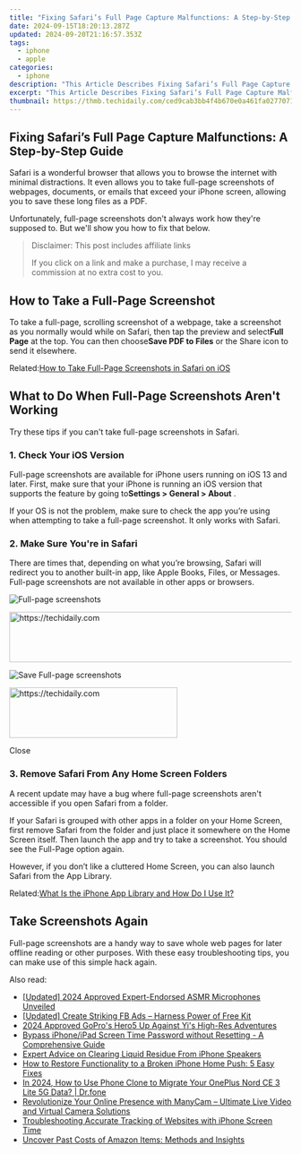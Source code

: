 ```yaml
---
title: "Fixing Safari’s Full Page Capture Malfunctions: A Step-by-Step Guide"
date: 2024-09-15T18:20:13.287Z
updated: 2024-09-20T21:16:57.353Z
tags:
  - iphone
  - apple
categories:
  - iphone
description: "This Article Describes Fixing Safari’s Full Page Capture Malfunctions: A Step-by-Step Guide"
excerpt: "This Article Describes Fixing Safari’s Full Page Capture Malfunctions: A Step-by-Step Guide"
thumbnail: https://thmb.techidaily.com/ced9cab3bb4f4b670e0a461fa0277071d0fe6cc512c46ece52a065d147ecc37a.jpg
---
```


## Fixing Safari’s Full Page Capture Malfunctions: A Step-by-Step Guide

 Safari is a wonderful browser that allows you to browse the internet with minimal distractions. It even allows you to take full-page screenshots of webpages, documents, or emails that exceed your iPhone screen, allowing you to save these long files as a PDF.

 Unfortunately, full-page screenshots don't always work how they're supposed to. But we'll show you how to fix that below.

>  Disclaimer: This post includes affiliate links
>
>  If you click on a link and make a purchase, I may receive a commission at no extra cost to you.
>

## How to Take a Full-Page Screenshot

 To take a full-page, scrolling screenshot of a webpage, take a screenshot as you normally would while on Safari, then tap the preview and select**Full Page** at the top. You can then choose**Save PDF to Files** or the Share icon to send it elsewhere.

 Related:[How to Take Full-Page Screenshots in Safari on iOS](https://www.makeuseof.com/how-to-screenshot-full-webpage-safari-ios/)

## What to Do When Full-Page Screenshots Aren't Working

Try these tips if you can't take full-page screenshots in Safari.

### 1\. Check Your iOS Version

 Full-page screenshots are available for iPhone users running on iOS 13 and later. First, make sure that your iPhone is running an iOS version that supports the feature by going to**Settings > General > About** .

 If your OS is not the problem, make sure to check the app you’re using when attempting to take a full-page screenshot. It only works with Safari.

### 2\. Make Sure You're in Safari

 There are times that, depending on what you’re browsing, Safari will redirect you to another built-in app, like Apple Books, Files, or Messages. Full-page screenshots are not available in other apps or browsers.

![Full-page screenshots](https://static1.makeuseofimages.com/wordpress/wp-content/uploads/2021/08/Full-page-screenshots.PNG)

<!-- affiliate ads begin -->
<a href="https://appsumo.8odi.net/c/5597632/2137395/7443" target="_top" id="2137395">
  <img src="//a.impactradius-go.com/display-ad/7443-2137395" border="0" alt="https://techidaily.com" width="728" height="90"/>
</a>
<img height="0" width="0" src="https://appsumo.8odi.net/i/5597632/2137395/7443" style="position:absolute;visibility:hidden;" border="0" />
<!-- affiliate ads end -->

![Save Full-page screenshots](https://static1.makeuseofimages.com/wordpress/wp-content/uploads/2021/08/Save-Full-page-screenshots.PNG)

<!-- affiliate ads begin -->
<a href="https://aligracehair.sjv.io/c/5597632/1886044/19272" target="_top" id="1886044">
  <img src="//a.impactradius-go.com/display-ad/19272-1886044" border="0" alt="https://techidaily.com" width="300" height="90"/>
</a>
<img height="0" width="0" src="https://aligracehair.sjv.io/i/5597632/1886044/19272" style="position:absolute;visibility:hidden;" border="0" />
<!-- affiliate ads end -->

Close

### 3\. Remove Safari From Any Home Screen Folders

 A recent update may have a bug where full-page screenshots aren't accessible if you open Safari from a folder.

 If your Safari is grouped with other apps in a folder on your Home Screen, first remove Safari from the folder and just place it somewhere on the Home Screen itself. Then launch the app and try to take a screenshot. You should see the Full-Page option again.

 However, if you don’t like a cluttered Home Screen, you can also launch Safari from the App Library.

 Related:[What Is the iPhone App Library and How Do I Use It?](https://www.makeuseof.com/iphone-app-library-use/)

## Take Screenshots Again

 Full-page screenshots are a handy way to save whole web pages for later offline reading or other purposes. With these easy troubleshooting tips, you can make use of this simple hack again.

<ins class="adsbygoogle"
     style="display:block"
     data-ad-format="autorelaxed"
     data-ad-client="ca-pub-7571918770474297"
     data-ad-slot="1223367746"></ins>

<ins class="adsbygoogle"
     style="display:block"
     data-ad-client="ca-pub-7571918770474297"
     data-ad-slot="8358498916"
     data-ad-format="auto"
     data-full-width-responsive="true"></ins>

<span class="atpl-alsoreadstyle">Also read:</span>
<div><ul>
<li><a href="https://youtube-docs.techidaily.com/ed-2024-approved-expert-endorsed-asmr-microphones-unveiled/"><u>[Updated] 2024 Approved Expert-Endorsed ASMR Microphones Unveiled</u></a></li>
<li><a href="https://facebook-video-content.techidaily.com/updated-create-striking-fb-ads-harness-power-of-free-kit/"><u>[Updated] Create Striking FB Ads – Harness Power of Free Kit</u></a></li>
<li><a href="https://vp-tips.techidaily.com/2024-approved-gopros-hero5-up-against-yis-high-res-adventures/"><u>2024 Approved GoPro's Hero5 Up Against Yi's High-Res Adventures</u></a></li>
<li><a href="https://fox-that.techidaily.com/bypass-iphoneipad-screen-time-password-without-resetting-a-comprehensive-guide/"><u>Bypass iPhone/iPad Screen Time Password without Resetting - A Comprehensive Guide</u></a></li>
<li><a href="https://fox-that.techidaily.com/expert-advice-on-clearing-liquid-residue-from-iphone-speakers/"><u>Expert Advice on Clearing Liquid Residue From iPhone Speakers</u></a></li>
<li><a href="https://fox-that.techidaily.com/how-to-restore-functionality-to-a-broken-iphone-home-push-5-easy-fixes/"><u>How to Restore Functionality to a Broken iPhone Home Push: 5 Easy Fixes</u></a></li>
<li><a href="https://android-transfer.techidaily.com/in-2024-how-to-use-phone-clone-to-migrate-your-oneplus-nord-ce-3-lite-5g-data-drfone-by-drfone-transfer-from-android-transfer-from-android/"><u>In 2024, How to Use Phone Clone to Migrate Your OnePlus Nord CE 3 Lite 5G Data? | Dr.fone</u></a></li>
<li><a href="https://discover-dash.techidaily.com/revolutionize-your-online-presence-with-manycam-ultimate-live-video-and-virtual-camera-solutions/"><u>Revolutionize Your Online Presence with ManyCam – Ultimate Live Video and Virtual Camera Solutions</u></a></li>
<li><a href="https://fox-that.techidaily.com/troubleshooting-accurate-tracking-of-websites-with-iphone-screen-time/"><u>Troubleshooting Accurate Tracking of Websites with iPhone Screen Time</u></a></li>
<li><a href="https://techtrends.techidaily.com/uncover-past-costs-of-amazon-items-methods-and-insights/"><u>Uncover Past Costs of Amazon Items: Methods and Insights</u></a></li>
</ul></div>

